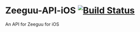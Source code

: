 # Zeeguu-API-iOS [![Build Status](https://travis-ci.org/JorritO/Zeeguu-API-iOS.svg?branch=master)](https://travis-ci.org/JorritO/Zeeguu-API-iOS)
An API for Zeeguu for iOS
